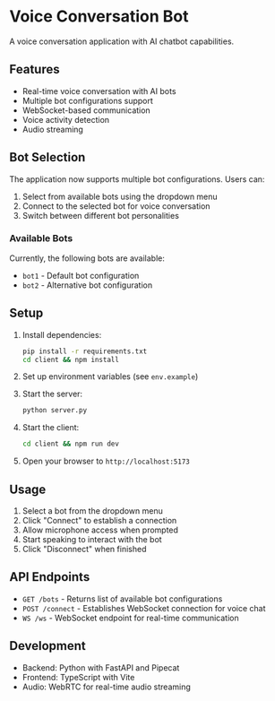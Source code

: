 # Voice Conversation Bot

A voice conversation application with AI chatbot capabilities.

## Features

- Real-time voice conversation with AI bots
- Multiple bot configurations support
- WebSocket-based communication
- Voice activity detection
- Audio streaming

## Bot Selection

The application now supports multiple bot configurations. Users can:

1. Select from available bots using the dropdown menu
2. Connect to the selected bot for voice conversation
3. Switch between different bot personalities

### Available Bots

Currently, the following bots are available:
- `bot1` - Default bot configuration
- `bot2` - Alternative bot configuration

## Setup

1. Install dependencies:
   ```bash
   pip install -r requirements.txt
   cd client && npm install
   ```

2. Set up environment variables (see `env.example`)

3. Start the server:
   ```bash
   python server.py
   ```

4. Start the client:
   ```bash
   cd client && npm run dev
   ```

5. Open your browser to `http://localhost:5173`

## Usage

1. Select a bot from the dropdown menu
2. Click "Connect" to establish a connection
3. Allow microphone access when prompted
4. Start speaking to interact with the bot
5. Click "Disconnect" when finished

## API Endpoints

- `GET /bots` - Returns list of available bot configurations
- `POST /connect` - Establishes WebSocket connection for voice chat
- `WS /ws` - WebSocket endpoint for real-time communication

## Development

- Backend: Python with FastAPI and Pipecat
- Frontend: TypeScript with Vite
- Audio: WebRTC for real-time audio streaming